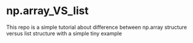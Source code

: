 # np.array_VS_list
This repo is a simple tutorial about difference between np.array structure versus list structure with a simple tiny example
